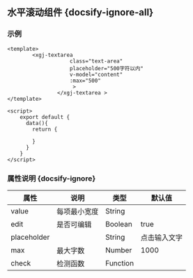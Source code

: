## 水平滚动组件 {docsify-ignore-all}

### 示例

```
<template>
  	 	<xgj-textarea 
					class="text-area" 
					placeholder="500字符以内" 
					v-model="content" 
					:max="500"
					 >
				</xgj-textarea >
</template>

<script>
    export default {
      data(){
        return {
          
        }
      }
    }
</script>

```

### 属性说明 {docsify-ignore}

| 属性 | 说明 | 类型 | 默认值 |
| --- | --- | --- | --- |
| value |  每项最小宽度 | String |  |
| edit |  是否可编辑 | Boolean | true |
| placeholder |          | String | 点击输入文字 |
| max | 最大字数 | Number | 1000 |
| check | 检测函数 | Function |  |
 

